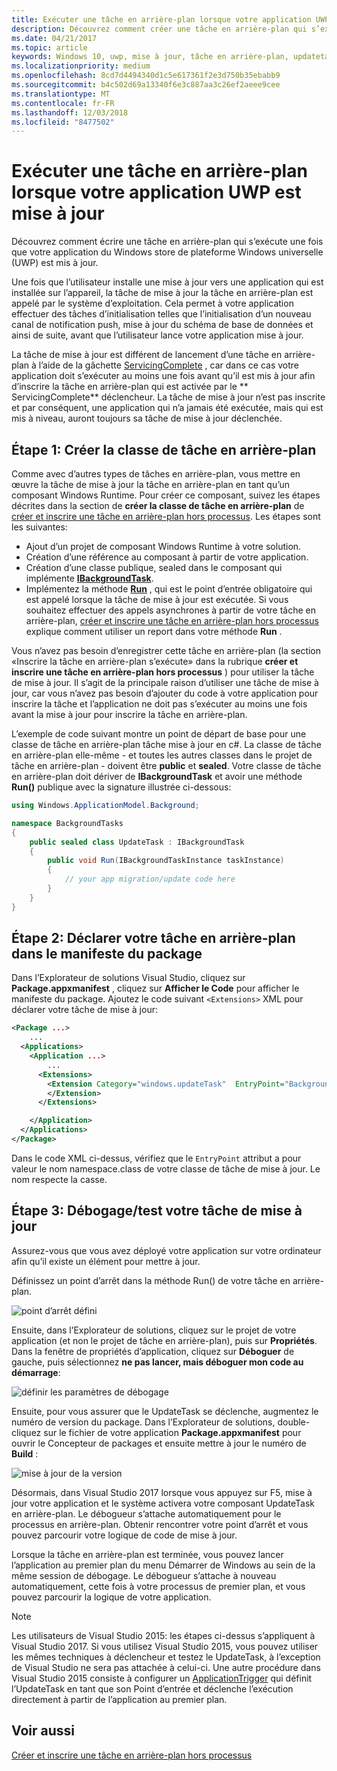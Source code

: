 ```yaml
---
title: Exécuter une tâche en arrière-plan lorsque votre application UWP est mise à jour
description: Découvrez comment créer une tâche en arrière-plan qui s’exécute lorsque votre application du Windows Store de la plateforme Windows universelle (UWP) est mise à jour.
ms.date: 04/21/2017
ms.topic: article
keywords: Windows 10, uwp, mise à jour, tâche en arrière-plan, updatetask, tâche en arrière-plan
ms.localizationpriority: medium
ms.openlocfilehash: 8cd7d4494340d1c5e617361f2e3d750b35ebabb9
ms.sourcegitcommit: b4c502d69a13340f6e3c887aa3c26ef2aeee9cee
ms.translationtype: MT
ms.contentlocale: fr-FR
ms.lasthandoff: 12/03/2018
ms.locfileid: "8477502"
---
```

# <a name="run-a-background-task-when-your-uwp-app-is-updated"></a>Exécuter une tâche en arrière-plan lorsque votre application UWP est mise à jour

Découvrez comment écrire une tâche en arrière-plan qui s’exécute une fois que votre application du Windows store de plateforme Windows universelle (UWP) est mis à jour.

Une fois que l’utilisateur installe une mise à jour vers une application qui est installée sur l’appareil, la tâche de mise à jour la tâche en arrière-plan est appelé par le système d’exploitation. Cela permet à votre application effectuer des tâches d’initialisation telles que l’initialisation d’un nouveau canal de notification push, mise à jour du schéma de base de données et ainsi de suite, avant que l’utilisateur lance votre application mise à jour.

La tâche de mise à jour est différent de lancement d’une tâche en arrière-plan à l’aide de la gâchette [ServicingComplete](https://docs.microsoft.com/uwp/api/Windows.ApplicationModel.Background.SystemTriggerType) , car dans ce cas votre application doit s’exécuter au moins une fois avant qu’il est mis à jour afin d’inscrire la tâche en arrière-plan qui est activée par le ** ServicingComplete** déclencheur.  La tâche de mise à jour n’est pas inscrite et par conséquent, une application qui n’a jamais été exécutée, mais qui est mis à niveau, auront toujours sa tâche de mise à jour déclenchée.

## <a name="step-1-create-the-background-task-class"></a>Étape 1: Créer la classe de tâche en arrière-plan

Comme avec d’autres types de tâches en arrière-plan, vous mettre en œuvre la tâche de mise à jour la tâche en arrière-plan en tant qu’un composant Windows Runtime. Pour créer ce composant, suivez les étapes décrites dans la section de **créer la classe de tâche en arrière-plan** de [créer et inscrire une tâche en arrière-plan hors processus](https://docs.microsoft.com/windows/uwp/launch-resume/create-and-register-a-background-task). Les étapes sont les suivantes:

- Ajout d’un projet de composant Windows Runtime à votre solution.
- Création d’une référence au composant à partir de votre application.
- Création d’une classe publique, sealed dans le composant qui implémente [**IBackgroundTask**](https://msdn.microsoft.com/library/windows/apps/br224794).
- Implémentez la méthode [**Run**](https://msdn.microsoft.com/library/windows/apps/br224811) , qui est le point d’entrée obligatoire qui est appelé lorsque la tâche de mise à jour est exécutée. Si vous souhaitez effectuer des appels asynchrones à partir de votre tâche en arrière-plan, [créer et inscrire une tâche en arrière-plan hors processus](https://docs.microsoft.com/windows/uwp/launch-resume/create-and-register-a-background-task) explique comment utiliser un report dans votre méthode **Run** .

Vous n’avez pas besoin d’enregistrer cette tâche en arrière-plan (la section «Inscrire la tâche en arrière-plan s’exécute» dans la rubrique **créer et inscrire une tâche en arrière-plan hors processus** ) pour utiliser la tâche de mise à jour. Il s’agit de la principale raison d’utiliser une tâche de mise à jour, car vous n’avez pas besoin d’ajouter du code à votre application pour inscrire la tâche et l’application ne doit pas s’exécuter au moins une fois avant la mise à jour pour inscrire la tâche en arrière-plan.

L’exemple de code suivant montre un point de départ de base pour une classe de tâche en arrière-plan tâche mise à jour en c#. La classe de tâche en arrière-plan elle-même - et toutes les autres classes dans le projet de tâche en arrière-plan - doivent être **public** et **sealed**. Votre classe de tâche en arrière-plan doit dériver de **IBackgroundTask** et avoir une méthode **Run()** publique avec la signature illustrée ci-dessous:

```cs
using Windows.ApplicationModel.Background;

namespace BackgroundTasks
{
    public sealed class UpdateTask : IBackgroundTask
    {
        public void Run(IBackgroundTaskInstance taskInstance)
        {
            // your app migration/update code here
        }
    }
}
```

## <a name="step-2-declare-your-background-task-in-the-package-manifest"></a>Étape 2: Déclarer votre tâche en arrière-plan dans le manifeste du package

Dans l’Explorateur de solutions Visual Studio, cliquez sur **Package.appxmanifest** , cliquez sur **Afficher le Code** pour afficher le manifeste du package. Ajoutez le code suivant `<Extensions>` XML pour déclarer votre tâche de mise à jour:

```XML
<Package ...>
    ...
  <Applications>  
    <Application ...>  
        ...
      <Extensions>  
        <Extension Category="windows.updateTask"  EntryPoint="BackgroundTasks.UpdateTask">  
        </Extension>  
      </Extensions>

    </Application>  
  </Applications>  
</Package>
```

Dans le code XML ci-dessus, vérifiez que le `EntryPoint` attribut a pour valeur le nom namespace.class de votre classe de tâche de mise à jour. Le nom respecte la casse.

## <a name="step-3-debugtest-your-update-task"></a>Étape 3: Débogage/test votre tâche de mise à jour

Assurez-vous que vous avez déployé votre application sur votre ordinateur afin qu’il existe un élément pour mettre à jour.

Définissez un point d’arrêt dans la méthode Run() de votre tâche en arrière-plan.

![point d’arrêt défini](images/run-func-breakpoint.png)

Ensuite, dans l’Explorateur de solutions, cliquez sur le projet de votre application (et non le projet de tâche en arrière-plan), puis sur **Propriétés**. Dans la fenêtre de propriétés d’application, cliquez sur **Déboguer** de gauche, puis sélectionnez **ne pas lancer, mais déboguer mon code au démarrage**:

![définir les paramètres de débogage](images/do-not-launch-but-debug.png)

Ensuite, pour vous assurer que le UpdateTask se déclenche, augmentez le numéro de version du package. Dans l’Explorateur de solutions, double-cliquez sur le fichier de votre application **Package.appxmanifest** pour ouvrir le Concepteur de packages et ensuite mettre à jour le numéro de **Build** :

![mise à jour de la version](images/bump-version.png)

Désormais, dans Visual Studio 2017 lorsque vous appuyez sur F5, mise à jour votre application et le système activera votre composant UpdateTask en arrière-plan. Le débogueur s’attache automatiquement pour le processus en arrière-plan. Obtenir rencontrer votre point d’arrêt et vous pouvez parcourir votre logique de code de mise à jour.

Lorsque la tâche en arrière-plan est terminée, vous pouvez lancer l’application au premier plan du menu Démarrer de Windows au sein de la même session de débogage. Le débogueur s’attache à nouveau automatiquement, cette fois à votre processus de premier plan, et vous pouvez parcourir la logique de votre application.

> [!NOTE]
> Les utilisateurs de Visual Studio 2015: les étapes ci-dessus s’appliquent à Visual Studio 2017. Si vous utilisez Visual Studio 2015, vous pouvez utiliser les mêmes techniques à déclencheur et testez le UpdateTask, à l’exception de Visual Studio ne sera pas attachée à celui-ci. Une autre procédure dans Visual Studio 2015 consiste à configurer un [ApplicationTrigger](https://docs.microsoft.com/windows/uwp/launch-resume/trigger-background-task-from-app) qui définit l’UpdateTask en tant que son Point d’entrée et déclenche l’exécution directement à partir de l’application au premier plan.

## <a name="see-also"></a>Voir aussi

[Créer et inscrire une tâche en arrière-plan hors processus](https://docs.microsoft.com/windows/uwp/launch-resume/create-and-register-a-background-task)
